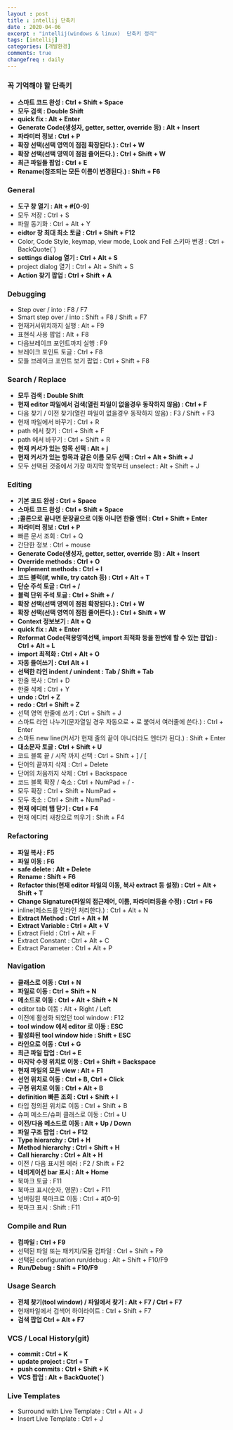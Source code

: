 ```yaml
---
layout : post
title : intellij 단축키  
date : 2020-04-06
excerpt : "intellij(windows & linux)  단축키 정리"
tags: [intellij]
categories: [개발환경]
comments: true
changefreq : daily
---
```


### 꼭 기억해야 할 단축키
- **스마트 코드 완성 : Ctrl + Shift + Space**
- **모두 검색 : Double Shift**
- **quick fix : Alt + Enter**
- **Generate Code(생성자, getter, setter, override 등) : Alt + Insert**
- **파라미터 정보 : Ctrl + P**
- **확장 선택(선택 영역이 점점 확장된다.) : Ctrl + W**
- **확장 선택(선택 영역이 점점 줄어든다.) : Ctrl + Shift + W**
- **최근 파일들 팝업 : Ctrl + E**
- **Rename(참조되는 모든 이름이 변경된다.) : Shift + F6**
 
### General
- **도구 창 열기 : Alt + #[0-9]**
- 모두 저장 : Ctrl + S 
- 파읠 동기화 : Ctrl + Alt + Y
- **eidtor 창 최대 최소 토글 : Ctrl + Shift + F12**   
- Color, Code Style, keymap, view mode, Look and Fell 스키마 변경 : Ctrl + BackQuote(`)
- **settings dialog 열기 : Ctrl + Alt + S** 
- project dialog 열기 : Ctrl + Alt + Shift + S 
- **Action 찾기 팝업 : Ctrl + Shift + A** 

### Debugging

- Step over / into : F8 / F7
- Smart step over / into : Shift + F8 / Shift + F7
- 현재커서위치까지 실행 : Alt + F9
- 표현식 사용 팝업 : Alt + F8
- 다음브레이크 포인트까지 실행 : F9
- 브레이크 포인트 토글 : Ctrl + F8
- 모들 브레이크 포인트 보기 팝업 : Ctrl + Shift + F8

### Search / Replace

- **모두 검색 : Double Shift**
- **현재 editor 파일에서 검색(열린 파일이 없을경우 동작하지 않음) : Ctrl + F**
- 다음 찾기 / 이전 찾기(열린 파일이 없을경우 동작하지 않음) : F3 / Shift + F3
- 현재 파일에서 바꾸기 : Ctrl + R
- path 에서 찾기 : Ctrl + Shift + F 
- path 에서 바꾸기 : Ctrl + Shift + R  
- **현재 커서가 있는 항목 선택 : Alt + j** 
- **현재 커서가 있는 항목과 같은 이름 모두 선택 : Ctrl + Alt + Shift + J**
- 모두 선택된 것중에서 가장 마지막 항목부터 unselect : Alt + Shift + J 

### Editing

- **기본 코드 완성 : Ctrl + Space**
- **스마트 코드 완성 : Ctrl + Shift + Space**
- **;콜론으로 끝나면 문장끝으로 이동 아니면 한줄 엔터 : Ctrl + Shift + Enter**
- **파라미터 정보 : Ctrl + P** 
- 빠른 문서 조회 : Ctrl + Q 
- 간단한 정보 : Ctrl + mouse
- **Generate Code(생성자, getter, setter, override 등) : Alt + Insert**
- **Override methods : Ctrl + O**
- **Implement methods : Ctrl + I**
- **코드 블럭(if, while, try catch 등) : Ctrl + Alt + T**
- **단순 주석 토글 : Ctrl + /** 
- **블럭 단위 주석 토글 : Ctrl + Shift + /**   
- **확장 선택(선택 영역이 점점 확장된다.) : Ctrl + W**
- **확장 선택(선택 영역이 점점 줄어든다.) : Ctrl + Shift + W**
- **Context 정보보기 : Alt + Q**
- **quick fix : Alt + Enter**
- **Reformat Code(적용영역선택, import 최적화 등을 한번에 할 수 있는 팝업) : Ctrl + Alt + L** 
- **import 최적화 : Ctrl + Alt + O**
- **자동 들여쓰기 : Ctrl Alt + l**
- **선택한 라인 indent / unindent : Tab / Shift + Tab**
- 한줄 복사 : Ctrl + D
- 한줄 삭제 : Ctrl + Y
- **undo : Ctrl + Z** 
- **redo : Ctrl + Shift + Z** 
- 선택 영역 한줄에 쓰기 : Ctrl + Shift + J
- 스마트 라인 나누기(문자열일 경우 자동으로 + 로 붙여서 여러줄에 쓴다.) : Ctrl + Enter
- 스마트 new line(커서가 현재 줄의 끝이 아니더라도 엔터가 된다.) : Shift + Enter 
- **대소문자 토글 : Ctrl + Shift + U**
- 코드 블록 끝 / 시작 까지 선택 : Ctrl + Shift + ] / [ 
- 단어의 끝까지 삭제 : Ctrl + Delete 
- 단어의 처음까지 삭제 : Ctrl + Backspace
- 코드 블록 확장 / 축소 : Ctrl + NumPad + / - 
- 모두 확장 : Ctrl + Shift + NumPad + 
- 모두 축소 : Ctrl + Shift + NumPad - 
- **현재 에디터 탭 닫기 : Ctrl + F4**
- 현재 에디터 새창으로 띄우기 : Shift + F4

### Refactoring 
- **파일 복사 : F5**
- **파일 이동 : F6**
- **safe delete : Alt + Delete** 
- **Rename : Shift + F6**
- **Refactor this(현재 editor 파일의 이동, 복사 extract 등 설정) : Ctrl + Alt + Shift + T**
- **Change Signature(파일의 접근제어, 이름, 파라미터등을 수정) : Ctrl + F6** 
- inline(메소드를 인라인 처리한다.) : Ctrl + Alt + N 
- **Extract Method : Ctrl + Alt + M** 
- **Extract Variable : Ctrl + Alt + V**
- Extract Field : Ctrl + Alt + F 
- Extract Constant : Ctrl + Alt + C 
- Extract Parameter : Ctrl + Alt + P 

### Navigation 
- **클래스로 이동 : Ctrl + N**
- **파일로 이동 : Ctrl + Shift + N**
- **메소드로 이동 : Ctrl + Alt + Shift + N**
- editor tab 이동 : Alt + Right / Left 
- 이전에 활성화 되었던 tool window : F12 
- **tool window 에서 editor 로 이동 : ESC**
- **활성화된 tool window hide : Shift + ESC**
- **라인으로 이동 : Ctrl + G** 
- **최근 파일 팝업 : Ctrl + E**
- **마지막 수정 위치로 이동 : Ctrl + Shift + Backspace**
- **현재 파일의 모든 view : Alt + F1**
- **선언 위치로 이동 : Ctrl + B, Ctrl + Click** 
- **구현 위치로 이동 : Ctrl + Alt + B**
- **definition 빠른 조회 : Ctrl + Shift + I**
- 타입 정의된 위치로 이동 : Ctrl + Shift + B
- 슈퍼 메소드/슈퍼 클래스로 이동 : Ctrl + U 
- **이전/다음 메소드로 이동 : Alt + Up / Down**
- **파일 구조 팝업 : Ctrl + F12**
- **Type hierarchy : Ctrl + H**
- **Method hierarchy : Ctrl + Shift + H**
- **Call hierarchy : Ctrl + Alt + H**
- 이전 / 다음 표시된 에러 : F2 / Shift + F2 
- **네비게이션 bar 표시 : Alt + Home**
- 북마크 토글 : F11
- 북마크 표시(숫자, 영문) : Ctrl + F11
- 넘버링된 북마크로 이동 : Ctrl + #[0-9]
- 북마크 표시 : Shift : F11

### Compile and Run
- **컴파일 : Ctrl + F9**
- 선택된 파일 또는 패키지/모듈 컴파일 : Ctrl + Shift + F9
- 선택된 configuration run/debug : Alt + Shift + F10/F9
- **Run/Debug : Shift + F10/F9**

### Usage Search
- **전체 찾기(tool window) / 파일에서 찾기 : Alt + F7 / Ctrl + F7**
- 현재파일에서 검색어 하이라이트 : Ctrl + Shift + F7
- **검색 팝업 Ctrl + Alt + F7**

### VCS / Local History(git)
- **commit : Ctrl + K**
- **update project : Ctrl + T**
- **push commits : Ctrl + Shift + K**
- **VCS 팝업 : Alt + BackQuote(`)**
 
### Live Templates 
- Surround with Live Template : Ctrl + Alt + J
- Insert Live Template : Ctrl + J
